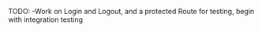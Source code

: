 TODO:
	-Work on Login and Logout, and a protected Route for testing, begin with integration testing
